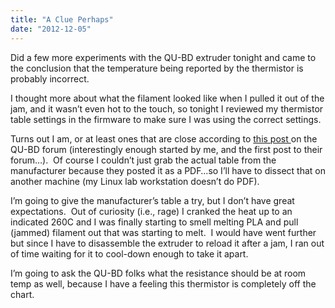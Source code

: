 ```yaml
---
title: "A Clue Perhaps"
date: "2012-12-05"
---
```


<div class="content">
<p>Did a few more experiments with the QU-BD extruder tonight and came to the
conclusion that the temperature being reported by the thermistor is probably
incorrect.</p>
<p>I thought more about what the filament looked like when I pulled it out of the
jam, and it wasn’t even hot to the touch, so tonight I reviewed my thermistor
table settings in the firmware to make sure I was using the correct settings.</p>
<p>Turns out I am, or at least ones that are close according to <a href="http://www.fabric8r.com/forums/showthread.php?728-Thermosistor-delta-values-
etc" target="_blank"> this post
</a> on the QU-BD forum (interestingly enough started by me, and the first
post to their forum…).  Of course I couldn’t just grab the actual table from
the manufacturer because they posted it as a PDF…so I’ll have to dissect
that on another machine (my Linux lab workstation doesn’t do PDF).</p>
<p>I’m going to give the manufacturer’s table a try, but I don’t have great
expectations.  Out of curiosity (i.e., rage) I cranked the heat up to an
indicated 260C and I was finally starting to smell melting PLA and pull
(jammed) filament out that was starting to melt.  I would have went further
but since I have to disassemble the extruder to reload it after a jam, I ran
out of time waiting for it to cool-down enough to take it apart.</p>
<p>I’m going to ask the QU-BD folks what the resistance should be at room temp as
well, because I have a feeling this thermistor is completely off the chart.</p>
</div>
